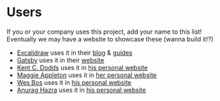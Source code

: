 # Users

If you or your company uses this project, add your name to this list! Eventually
we may have a website to showcase these (wanna build it!?)

- [Excalidraw](https://excalidraw.com) uses it in their
  [blog](https://github.com/excalidraw/excalidraw-blog) &
  [guides](https://github.com/excalidraw/excalidraw-howto)
- [Gatsby](https://gatsbyjs.org) uses it in their
  [website](https://github.com/gatsbyjs/gatsby/tree/master/www)
- [Kent C. Dodds](https://kentcdodds.com) uses it in
  [his personal website](https://github.com/kentcdodds/kentcdodds.com)
- [Maggie Appleton](https://maggieappleton.com) uses it in
  [her personal website](https://github.com/MaggieAppleton/maggieappleton.com)
- [Wes Bos](https://wesbos.com) uses it in
  [his personal website](https://github.com/wesbos/wesbos)
- [Anurag Hazra](https://anuraghazra.github.io) uses it in
  [his personal website](https://github.com/anuraghazra/anuraghazra.github.io)
